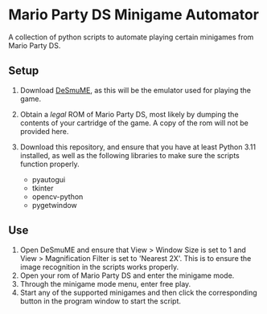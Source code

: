 # Mario Party DS Minigame Automator
A collection of python scripts to automate playing certain minigames from Mario Party DS.

## Setup
1. Download [DeSmuME](http://desmume.org/), as this will be the emulator used for playing the game.
2. Obtain a *legal* ROM of Mario Party DS, most likely by dumping the contents of your cartridge of the game. A copy of the rom will not be provided here.
3. Download this repository, and ensure that you have at least Python 3.11 installed, as well as the following libraries to make sure the scripts function properly.

   - pyautogui
   - tkinter
   - opencv-python
   - pygetwindow

## Use

1. Open DeSmuME and ensure that View > Window Size is set to 1 and View > Magnification Filter is set to 'Nearest 2X'. This is to ensure the image recognition in the scripts works properly.
2. Open your rom of Mario Party DS and enter the minigame mode.
3. Through the minigame mode menu, enter free play.
4. Start any of the supported minigames and then click the corresponding button in the program window to start the script.
